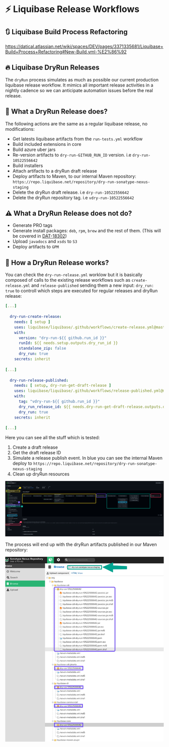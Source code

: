 # :zap: Liquibase Release Workflows

## :arrows_clockwise: Liquibase Build Process Refactoring

https://datical.atlassian.net/wiki/spaces/DEV/pages/3371335681/Liquibase+Build+Process+Refactoring#New-Build.yml-%E2%86%92

## :fire: Liquibase DryRun Releases

The `dryRun` process simulates as much as possible our current production liquibase release workflow. It mimics all important release activities in a nightly cadence so we can anticipate automation issues before the real release.

## :star2: What a DryRun Release does?

The following actions are the same as a regular liquibase release, no modifications:

- Get latests liquibase artifacts from the `run-tests.yml` workflow
- Build included extensions in core
- Build azure uber jars
- Re-version artifacts to `dry-run-GITHUB_RUN_ID` version. i.e `dry-run-10522556642`
- Build installers
- Attach artifacts to a dryRun draft release
- Deploy artifacts to Maven, to our internal Maven repository: `https://repo.liquibase.net/repository/dry-run-sonatype-nexus-staging`
- Delete the dryRun draft release. i.e `dry-run-10522556642`
- Delete the dryRun repository tag. i.e `vdry-run-10522556642`

## :warning: What a DryRun Release does not do?

- Generate PRO tags
- Generate install packages: `deb`, `rpm`, `brew` and the rest of them. (This will be covered in [DAT-18302](https://datical.atlassian.net/browse/DAT-18302))
- Upload `javadocs` and `xsds` to `S3`
- Deploy artifacts to `GPM`

## :wrench: How a DryRun Release works?

You can check the `dry-run-release.yml` worklow but it is basically composed of calls to the existing release workflows such as `create-release.yml` and `release-published` sending them a new input: `dry_run: true` to controll which steps are executed for regular releases and dryRun release:

```yml
[...]

  dry-run-create-release:
    needs: [ setup ]
    uses: liquibase/liquibase/.github/workflows/create-release.yml@master
    with:
      version: "dry-run-${{ github.run_id }}"
      runId: ${{ needs.setup.outputs.dry_run_id }}
      standalone_zip: false
      dry_run: true
    secrets: inherit

[...]

  dry-run-release-published:
    needs: [ setup, dry-run-get-draft-release ]
    uses: liquibase/liquibase/.github/workflows/release-published.yml@master
    with:
      tag: "vdry-run-${{ github.run_id }}"
      dry_run_release_id: ${{ needs.dry-run-get-draft-release.outputs.dry_run_release_id }}
      dry_run: true
    secrets: inherit

[...]
```

Here you can see all the stuff which is tested:

1. Create a draft release
2. Get the draft release ID
3. Simulate a release publish event. In blue you can see the internal Maven deploy to `https://repo.liquibase.net/repository/dry-run-sonatype-nexus-staging`
4. Clean up dryRun resources

![](./doc/img/dry-run.png)

The process will end up with the dryRun artifacts published in our Maven repository:

![](./doc/img/nexus.png)
